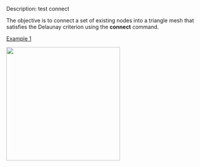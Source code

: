 Description: test connect

The objective is to connect a set of existing nodes into a triangle
mesh that satisfies the Delaunay criterion using the **connect**
command.

[Example 1](description_2dconn.md)

<img height="300" width="300" src="https://lanl.github.io/LaGriT/assets/images/2d_connect2_tn.gif">


